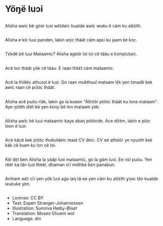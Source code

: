 # Yöŋë luɔi

##
Alisha awic bë göör luɔi wɛ̈tdeic kuatde awïc wuëu ë cäm ku alɛ̈ɛ̈th.

##
Alisha e kic luui panden, lakin aŋic thäät cäm apεi ku jaam ke kɔc.

##
Tεkdë bë luui Mataamic? Alisha agöör loi loi cë tääu e kɔmpiutaic.

##
Acë lon thäät yök cë tääu. E raan thɛ̈ɛ̈t cäm mataamic.

##
Acë la thïëëc athuɔɔl ë luɔi. Go raan mukthuul mataam lɛ̈k yen lɔnadë kek awïc raan cë piɔ̈ɔ̈c thäät.

##
Alisha acë puöu rïäk, lakin go la kueen "Athɔ̈ɔ̈r piööc thäät ku lone mataam". Aye ŋɔ̈ɔ̈th diët bë yen kony bë lon mataam yök.

##
Alisha awïc bë luui mataamic kaye abaŋ piööcde. Ace dɔ̈ɔ̈m, lakin e piöc loon ë luɔi.

##
Acë käcë kek piɔ̈ɔ̈c thukuldeic maat CV deic. CV ee athöör ye nyuɔth kek käk cë kuen ku lon cë loi.

##
Köl dɛ̈t ben Alisha la yääp luɔi mataamic, go la gäm luɔi. Ee riεl puöu. Yen rëër ka tän luɔi thëëï, dhaman cïï miithke bɛ̈n panabun.

##
Anhiam wɛ̈t cïï yen yök luɔi ago laŋ tä ee yen cäm ku alɛ̈ɛ̈th ɣɔɔc tän kuatde wuɛ̈uke yen.

##
* License: CC BY
* Text: Espen Stranger-Johannessen
* Illustration: Sunniva Høiby-Øiset
* Translation: Moses Ghuem wol
* Language: din
